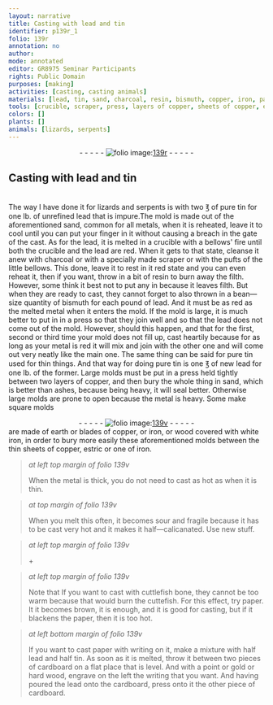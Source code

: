 ```yaml
---
layout: narrative
title: Casting with lead and tin
identifier: p139r_1
folio: 139r
annotation: no
author:
mode: annotated
editor: GR8975 Seminar Participants
rights: Public Domain
purposes: [making]
activities: [casting, casting animals]
materials: [lead, tin, sand, charcoal, resin, bismuth, copper, iron, paper, cardboard, gold, hard wood]
tools: [crucible, scraper, press, layers of copper, sheets of copper, estric or one of iron]
colors: []
plants: []
animals: [lizards, serpents]
---
```


 <div class="folio" align="center">- - - - - <a href="http://gallica.bnf.fr/ark:/12148/btv1b10500001g/f283.image" target="_blank"><img src="https://cu-mkp.github.io/GR8975-edition/assets/photo-icon.png" alt="folio image: " style="display:inline-block; margin-bottom:-3px;"/>139r</a> - - - - - </div> 

## Casting with <span class="material">lead</span> and <span class="material">tin</span>

  <span class="activity"></span> <span class="activity"></span>  
  The way I have done it  for <span class="animal">lizards</span> and <span class="animal">serpents</span> is with two <span class="unit">℥</span> of pure <span class="material">tin</span> for one <span class="unit">lb</span>. of unrefined <span class="material">lead</span> that is impure.The mold is made out of the aforementioned <span class="material">sand</span>, common for all metals, when it is reheated, leave it to cool until you can put your finger in it without causing a breach in the gate of the cast. As for the <span class="material">lead</span>, it is melted in a <span class="tool">crucible</span> with a bellows' fire until both the <span class="tool">crucible</span> and the <span class="material">lead</span> are red. When it gets to that state, cleanse it anew with <span class="material">charcoal</span> or with a specially made <span class="tool">scraper</span> or with the pufts of the little bellows. This done, leave it to rest in it red state and you can even reheat it, then if you want, throw in a bit of <span class="material">resin</span> to burn away the filth. However, some think it best not to put any in because it leaves filth. But when they are ready to cast, they cannot forget to also thrown in a bean—size quantity of <span class="material">bismuth</span> for each pound of <span class="material">lead</span>. And it must be as red as the melted metal when it enters the mold. If the mold is large, it is much better to put in in a <span class="tool">press</span> so that they join well and so that the <span class="material">lead</span> does not come out of the mold. However, should this happen, and that for the first, second or third time your mold does not fill up, cast heartily because for as long as your metal is red it will mix and join with the other one and will come out very neatly like the main one. The same thing can be said for pure <span class="material">tin</span> used for thin things. And that way for doing pure <span class="material">tin</span> is one <span class="unit">℥</span> of new <span class="material">lead</span> for one <span class="unit">lb</span>. of the former. Large molds must be put in a press held tightly between two <span class="tool">layers of copper</span>, and then bury the whole thing in <span class="material">sand</span>, which is better than ashes, because being heavy, it will seal better. Otherwise large molds are prone to open because the metal is heavy. Some make square molds 
  <div class="folio" align="center">- - - - - <a href="http://gallica.bnf.fr/ark:/12148/btv1b10500001g/f284.image" target="_blank"><img src="https://cu-mkp.github.io/GR8975-edition/assets/photo-icon.png" alt="folio image: " style="display:inline-block; margin-bottom:-3px;"/>139v</a> - - - - - </div> 
are made of earth or blades of <span class="material">copper</span>, or <span class="material">iron</span>, or wood covered with white iron, in order to bury more easily these aforementioned molds between the thin <span class="tool">sheets of copper, estric or one of iron</span>. 
   
> *at left top margin of folio 139v*
> 
>  When the metal is thick, you do not need to cast as hot as when it is thin. 
  
> *at top margin of folio 139v*
> 
>  When you melt this often, it becomes sour and fragile because it has to be cast very hot and it makes it half—calicanated. Use new stuff. 
   
> *at left top margin of folio 139v*
> 
> \+ 
 
> *at left top margin of folio 139v*
> 
>  Note that If you want to cast with cuttlefish bone, they cannot be too warm because that would burn the cuttefish. For this effect, try <span class="material">paper</span>. It it becomes brown, it is enough, and it is good for casting, but if it blackens the <span class="material">paper</span>, then it is too hot.
 
> *at left bottom margin of folio 139v*
> 
>  If you want to cast <span class="material">paper</span> with writing on it, make a mixture with half <span class="material">lead</span> and half <span class="material">tin</span>. As soon as it is melted, throw it between two pieces of <span class="material">cardboard</span> on a flat place that is level. And with a point or <span class="material">gold</span> or <span class="material">hard wood</span>, engrave on the left the writing that you want. And having poured the <span class="material">lead</span> onto the <span class="material">cardboard</span>, press onto it the other piece of <span class="material">cardboard</span>.
  